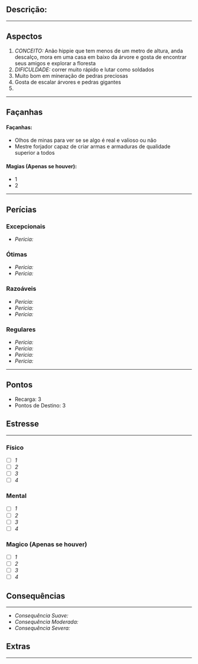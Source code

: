 ## Descrição:

---
## Aspectos
1.  *CONCEITO:* Anão hippie que tem menos de um metro de altura, anda descalço, mora em uma casa em baixo da árvore e gosta de encontrar seus amigos e explorar a floresta
2. *DIFICULDADE:* correr muito rápido e lutar como soldados
3. Muito bom em mineração de pedras preciosas
4. Gosta de escalar árvores e pedras gigantes
5. 
---
## Façanhas 
#### Façanhas:
- Olhos de minas para ver se se algo é real e valioso ou não
- Mestre forjador capaz de criar armas e armaduras de qualidade superior a todos
#### Magias (Apenas se houver):
- 1
- 2
---
## Perícias
### Excepcionais
 - *Pericia:*
### Ótimas
 - *Pericia:*
 - *Pericia:*
### Razoáveis
 - *Pericia:*
 - *Pericia:* 
 - *Pericia:*
### Regulares
 - *Pericia:*
 - *Pericia:*
 - *Pericia:*
 - *Pericia:*
---
## Pontos
- Recarga:  3
- Pontos de Destino: 3
## Estresse
----
### Físico
- [ ] *1*
- [ ] *2*
- [ ] *3*
- [ ] *4*
### Mental
- [ ] *1*
- [ ] *2*
- [ ] *3*
- [ ] *4*
### Magico (Apenas se houver)
- [ ] *1*
- [ ] *2*
- [ ] *3*
- [ ] *4*
## Consequências
---
- *Consequência Suave:*
- *Consequência Moderada:*
- *Consequência Severa:*
## Extras
---

